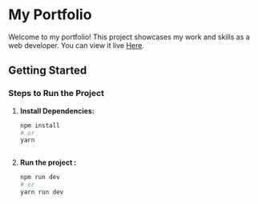 # My Portfolio

Welcome to my portfolio! This project showcases my work and skills as a web developer. You can view it live  [Here](https://maaansour.vercel.app/).

## Getting Started

### Steps to Run the Project

1. **Install Dependencies:**

   ```bash
   npm install
   # or
   yarn



2. **Run the project :**

   ```bash
   npm run dev
   # or
   yarn run dev
